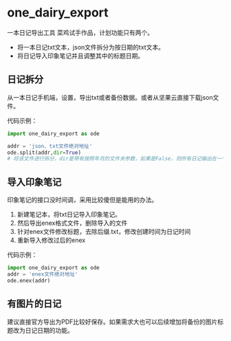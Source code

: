 # one_dairy_export

一本日记导出工具
菜鸡试手作品，计划功能只有两个。

* 将一本日记txt文本，json文件拆分为按日期的txt文本。
* 将日记导入印象笔记并且调整其中的标题日期。

## 日记拆分

从一本日记手机端，设置，导出txt或者备份数据。或者从坚果云直接下载json文件。

代码示例：

```python
import one_dairy_export as ode

addr = 'json、txt文件绝对地址'
ode.split(addr,dir=True)
# 将该文件进行拆分，dir是带有按照年月的文件夹参数，如果是False，则所有日记输出在一个文件夹内。
```

## 导入印象笔记

印象笔记的接口没时间调，采用比较傻但是能用的办法。

1. 新建笔记本，将txt日记导入印象笔记。
2. 然后导出enex格式文件，删除导入的文件
3. 针对enex文件修改标题，去除后缀.txt，修改创建时间为日记时间
4. 重新导入修改过后的enex

代码示例：

```python
import one_dairy_export as ode
addr = 'enex文件绝对地址'
ode.enex(addr)

```

## 有图片的日记

建议直接官方导出为PDF比较好保存。如果需求大也可以后续增加将备份的图片标题改为日记日期的功能。
